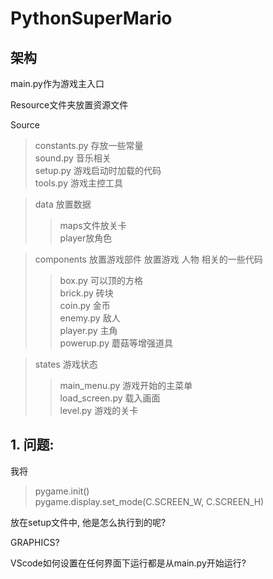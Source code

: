# PythonSuperMario

## 架构
main.py作为游戏主入口 

Resource文件夹放置资源文件

Source

> constants.py 存放一些常量  
> sound.py 音乐相关  
> setup.py 游戏启动时加载的代码  
> tools.py 游戏主控工具  

> data 放置数据  
>> maps文件放关卡  
>> player放角色


>  components 放置游戏部件 放置游戏 人物 相关的一些代码
>> box.py 可以顶的方格  
>>  brick.py 砖块  
>> coin.py 金币  
>> enemy.py 敌人  
>> player.py 主角  
>> powerup.py 蘑菇等增强道具  


> states 游戏状态
> > main_menu.py 游戏开始的主菜单  
> > load_screen.py 载入画面  
> > level.py 游戏的关卡



## 1. 问题:
我将
> pygame.init()  
> pygame.display.set_mode(C.SCREEN_W, C.SCREEN_H)

放在setup文件中, 他是怎么执行到的呢?

GRAPHICS?

VScode如何设置在任何界面下运行都是从main.py开始运行?